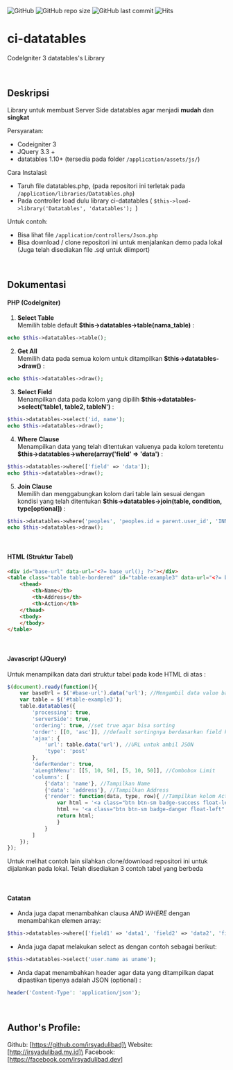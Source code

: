 ![GitHub](https://img.shields.io/github/license/irsyadulibad/ci-datatable)
![GitHub repo size](https://img.shields.io/github/repo-size/irsyadulibad/ci-datatable)
![GitHub last commit](https://img.shields.io/github/last-commit/irsyadulibad/ci-datatable)
![Hits](https://hits.seeyoufarm.com/api/count/incr/badge.svg?url=irsyadulibad/ci-datatable)

# ci-datatables
CodeIgniter 3 datatables's Library

<br/>

## Deskripsi

Library untuk membuat Server Side datatables agar menjadi **mudah** dan **singkat**


Persyaratan:
* Codeigniter 3
* JQuery 3.3 +
* datatables 1.10+  (tersedia pada folder ```/application/assets/js/```)


Cara Instalasi:
* Taruh file datatables.php, (pada repositori ini terletak pada ```/application/libraries/Datatables.php```)
* Pada controller load dulu library ci-datatables ( ```$this->load->library('Datatables', 'datatables'); ```)

Untuk contoh:
* Bisa lihat file ```/application/controllers/Json.php```
* Bisa download / clone repositori ini untuk menjalankan demo pada lokal (Juga telah disediakan file .sql untuk diimport)
<br/>

## Dokumentasi

#### PHP (CodeIgniter)

1. **Select Table**\
  Memilih table default **$this->datatables->table(nama_table)** :
  ```php
  echo $this->datatables->table();
  ```
2. **Get All**\
  Memilih data pada semua kolom untuk ditampilkan **$this->datatables->draw()** :
  ```php
  echo $this->datatables->draw();
  ```
3. **Select Field**\
  Menampilkan data pada kolom yang dipilih **$this->datatables->select('table1, table2, tableN')** :
  ```php
  $this->datatables->select('id, name');
  echo $this->datatables->draw();
  ```
4. **Where Clause**\
  Menampilkan data yang telah ditentukan valuenya pada kolom teretentu **$this->datatables->where(array('field' => 'data')** :
  ```php
  $this->datatables->where(['field' => 'data']);
  echo $this->datatables->draw();
  ```
5. **Join Clause**\
  Memilih dan menggabungkan kolom dari table lain sesuai dengan kondisi yang telah ditentukan **$this->datatables->join(table, condition, type[optional])** :
  ```php
  $this->datatables->where('peoples', 'peoples.id = parent.user_id', 'INNER JOIN');
  echo $this->datatables->draw();
  ```
<br/>

#### HTML (Struktur Tabel)
```html
<div id="base-url" data-url="<?= base_url(); ?>"></div>
<table class="table table-bordered" id="table-example3" data-url="<?= base_url('json/example3'); ?>">
	<thead>
		<th>Name</th>
		<th>Address</th>
		<th>Action</th>
	</thead>
	<tbody>
	</tbody>
</table>
```
<br/>

#### Javascript (JQuery)
Untuk menampilkan data dari struktur tabel pada kode HTML di atas :
```javascript
$(document).ready(function(){
	var baseUrl = $('#base-url').data('url'); //Mengambil data value base_url dri elemen html
	var table = $('#table-example3');
	table.datatables({
		'processing': true,
		'serverSide': true,
		'ordering': true, //set true agar bisa sorting
		'order': [[0, 'asc']], //default sortingnya berdasarkan field ke 0 (pertama)
		'ajax': {
			'url': table.data('url'), //URL untuk ambil JSON
			'type': 'post'
		},
		'deferRender': true,
		'aLengthMenu': [[5, 10, 50], [5, 10, 50]], //Combobox Limit
		'columns': [
			{'data': 'name'}, //Tampilkan Name
			{'data': 'address'}, //Tampilkan Address
			{'render': function(data, type, row){ //Tampilkan kolom Action
				var html = '<a class="btn btn-sm badge-success float-left mr-2" href="' + baseUrl + 'edit/' + row.id + '">Edit</a>';
				html += '<a class="btn btn-sm badge-danger float-left" href="' + baseUrl + 'delete/' + row.id + '">Delete</a>';
				return html;
				}
			}
		]
	});
});
```
Untuk melihat contoh lain silahkan clone/download repositori ini untuk dijalankan pada lokal. Telah disediakan 3 contoh tabel  yang berbeda

<br/>

#### Catatan
* Anda juga dapat menambahkan clausa *AND WHERE* dengan menambahkan elemen array:
```php
$this->datatables->where(['field1' => 'data1', 'field2' => 'data2', 'fieldN' => 'dataN']);
```
* Anda juga dapat melakukan select as dengan contoh sebagai berikut:
```php
$this->datatables->select('user.name as uname');
```
* Anda dapat menambahkan header agar data yang ditampilkan dapat dipastikan tipenya adalah JSON (optional) :
```php
header('Content-Type': 'application/json');
```
<br/>

## Author's Profile:

Github: [https://github.com/irsyadulibad]\
Website: [http://irsyadulibad.my.id]\
Facebook: [https://facebook.com/irsyadulibad.dev]
